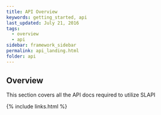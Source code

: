 ```yaml
---
title: API Overview
keywords: getting_started, api
last_updated: July 21, 2016
tags:
  - overview
  - api
sidebar: framework_sidebar
permalink: api_landing.html
folder: api
---
```


## Overview

This section covers all the API docs required to utilize SLAPI

{% include links.html %}
